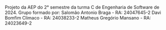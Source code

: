 Projeto da AEP do 2° semestre da turma C de Engenharia de Software de 2024. 
Grupo formado por:
Salomão Antonio Braga        - RA: 24047645-2
Davi Bomfim Climaco            - RA: 24038233-2 
Matheus Gregório Mansano - RA: 24023649-2
